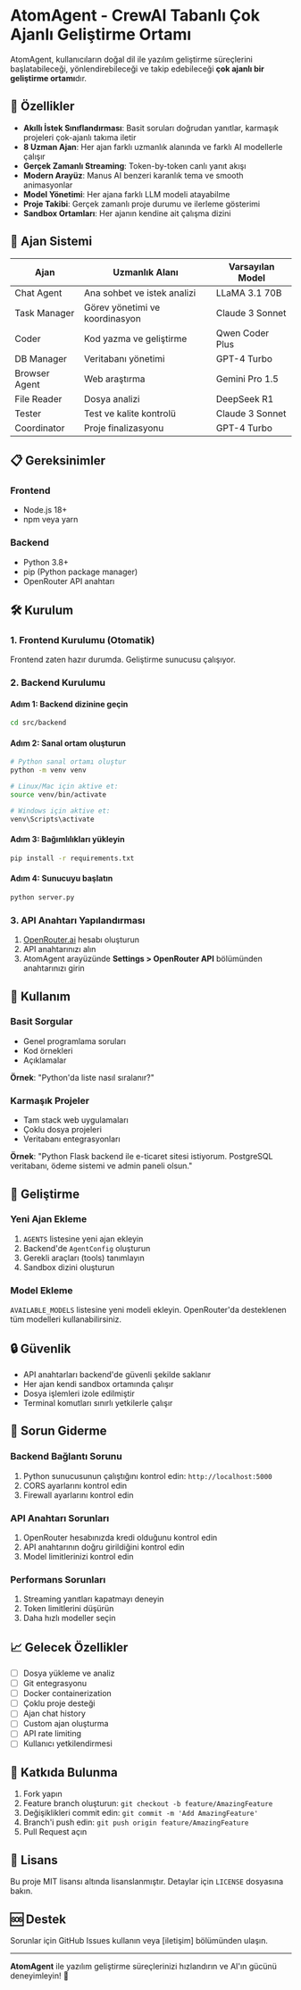 # AtomAgent - CrewAI Tabanlı Çok Ajanlı Geliştirme Ortamı

AtomAgent, kullanıcıların doğal dil ile yazılım geliştirme süreçlerini başlatabileceği, yönlendirebileceği ve takip edebileceği **çok ajanlı bir geliştirme ortamı**dır.

## 🚀 Özellikler

- **Akıllı İstek Sınıflandırması**: Basit soruları doğrudan yanıtlar, karmaşık projeleri çok-ajanlı takıma iletir
- **8 Uzman Ajan**: Her ajan farklı uzmanlık alanında ve farklı AI modellerle çalışır
- **Gerçek Zamanlı Streaming**: Token-by-token canlı yanıt akışı
- **Modern Arayüz**: Manus AI benzeri karanlık tema ve smooth animasyonlar
- **Model Yönetimi**: Her ajana farklı LLM modeli atayabilme
- **Proje Takibi**: Gerçek zamanlı proje durumu ve ilerleme gösterimi
- **Sandbox Ortamları**: Her ajanın kendine ait çalışma dizini

## 🎯 Ajan Sistemi

| Ajan | Uzmanlık Alanı | Varsayılan Model |
|------|---------------|------------------|
| Chat Agent | Ana sohbet ve istek analizi | LLaMA 3.1 70B |
| Task Manager | Görev yönetimi ve koordinasyon | Claude 3 Sonnet |
| Coder | Kod yazma ve geliştirme | Qwen Coder Plus |
| DB Manager | Veritabanı yönetimi | GPT-4 Turbo |
| Browser Agent | Web araştırma | Gemini Pro 1.5 |
| File Reader | Dosya analizi | DeepSeek R1 |
| Tester | Test ve kalite kontrolü | Claude 3 Sonnet |
| Coordinator | Proje finalizasyonu | GPT-4 Turbo |

## 📋 Gereksinimler

### Frontend
- Node.js 18+
- npm veya yarn

### Backend
- Python 3.8+
- pip (Python package manager)
- OpenRouter API anahtarı

## 🛠 Kurulum

### 1. Frontend Kurulumu (Otomatik)
Frontend zaten hazır durumda. Geliştirme sunucusu çalışıyor.

### 2. Backend Kurulumu

#### Adım 1: Backend dizinine geçin
```bash
cd src/backend
```

#### Adım 2: Sanal ortam oluşturun
```bash
# Python sanal ortamı oluştur
python -m venv venv

# Linux/Mac için aktive et:
source venv/bin/activate

# Windows için aktive et:
venv\Scripts\activate
```

#### Adım 3: Bağımlılıkları yükleyin
```bash
pip install -r requirements.txt
```

#### Adım 4: Sunucuyu başlatın
```bash
python server.py
```

### 3. API Anahtarı Yapılandırması

1. [OpenRouter.ai](https://openrouter.ai/) hesabı oluşturun
2. API anahtarınızı alın
3. AtomAgent arayüzünde **Settings > OpenRouter API** bölümünden anahtarınızı girin

## 🚀 Kullanım

### Basit Sorgular
- Genel programlama soruları
- Kod örnekleri
- Açıklamalar

**Örnek**: "Python'da liste nasıl sıralanır?"

### Karmaşık Projeler
- Tam stack web uygulamaları
- Çoklu dosya projeleri
- Veritabanı entegrasyonları

**Örnek**: "Python Flask backend ile e-ticaret sitesi istiyorum. PostgreSQL veritabanı, ödeme sistemi ve admin paneli olsun."

## 🔧 Geliştirme



### Yeni Ajan Ekleme

1. `AGENTS` listesine yeni ajan ekleyin
2. Backend'de `AgentConfig` oluşturun
3. Gerekli araçları (tools) tanımlayın
4. Sandbox dizini oluşturun

### Model Ekleme

`AVAILABLE_MODELS` listesine yeni modeli ekleyin. OpenRouter'da desteklenen tüm modelleri kullanabilirsiniz.

## 🔒 Güvenlik

- API anahtarları backend'de güvenli şekilde saklanır
- Her ajan kendi sandbox ortamında çalışır
- Dosya işlemleri izole edilmiştir
- Terminal komutları sınırlı yetkilerle çalışır

## 🐛 Sorun Giderme

### Backend Bağlantı Sorunu
1. Python sunucusunun çalıştığını kontrol edin: `http://localhost:5000`
2. CORS ayarlarını kontrol edin
3. Firewall ayarlarını kontrol edin

### API Anahtarı Sorunları
1. OpenRouter hesabınızda kredi olduğunu kontrol edin
2. API anahtarının doğru girildiğini kontrol edin
3. Model limitlerinizi kontrol edin

### Performans Sorunları
1. Streaming yanıtları kapatmayı deneyin
2. Token limitlerini düşürün
3. Daha hızlı modeller seçin

## 📈 Gelecek Özellikler

- [ ] Dosya yükleme ve analiz
- [ ] Git entegrasyonu
- [ ] Docker containerization
- [ ] Çoklu proje desteği
- [ ] Ajan chat history
- [ ] Custom ajan oluşturma
- [ ] API rate limiting
- [ ] Kullanıcı yetkilendirmesi

## 🤝 Katkıda Bulunma

1. Fork yapın
2. Feature branch oluşturun: `git checkout -b feature/AmazingFeature`
3. Değişiklikleri commit edin: `git commit -m 'Add AmazingFeature'`
4. Branch'i push edin: `git push origin feature/AmazingFeature`
5. Pull Request açın

## 📄 Lisans

Bu proje MIT lisansı altında lisanslanmıştır. Detaylar için `LICENSE` dosyasına bakın.

## 🆘 Destek

Sorunlar için GitHub Issues kullanın veya [iletişim] bölümünden ulaşın.

---

**AtomAgent** ile yazılım geliştirme süreçlerinizi hızlandırın ve AI'ın gücünü deneyimleyin! 🚀
